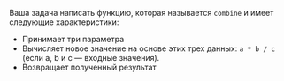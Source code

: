 Ваша задача написать функцию, которая называется `combine` и имеет следующие характеристики:
* Принимает три параметра
* Вычисляет новое значение на основе этих трех данных: `a * b / c` (если a, b и c — входные значения).
* Возвращает полученный результат